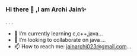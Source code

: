 ### Hi there 👋 ,I am Archi Jain✨
.
.
.
- 🌱 I’m currently learning c,c++,java...
- 👯 I’m looking to collaborate on java ...
- 📫 How to reach me: jainarchi023@gmail.com...
<!--
**archijain23/archijain23** is a ✨ _special_ ✨ repository because its `README.md` (this file) appears on your GitHub profile.

Here are some ideas to get you started:

- 🔭 I’m currently working on  ...
- 🌱 I’m currently learning c,c++...
- 👯 I’m looking to collaborate on c ...
- 🤔 I’m looking for help with ...
- 💬 Ask me about ...
- 📫 How to reach me: jainarchi023@gmail.com...
- 😄 Pronouns: ...
- ⚡ Fun fact: ...
-->
